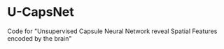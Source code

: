 # U-CapsNet
Code for "Unsupervised Capsule Neural Network reveal Spatial Features encoded by the brain"
